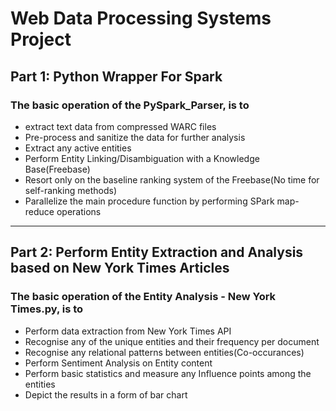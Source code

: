 # Web Data Processing Systems Project

## Part 1: Python Wrapper For Spark
### The basic operation of the PySpark_Parser, is to 
* extract text data from compressed WARC files 
* Pre-process and sanitize the data for further analysis
* Extract any active entities 
* Perform Entity Linking/Disambiguation with a Knowledge Base(Freebase)
* Resort only on the baseline ranking system of the Freebase(No time for self-ranking methods)
* Parallelize the main procedure function by performing SPark map-reduce operations
_______________________________________________________________________________________________

## Part 2: Perform Entity Extraction and Analysis based on New York Times Articles
### The basic operation of the Entity Analysis - New York Times.py, is to 
* Perform data extraction from New York Times API 
* Recognise any of the unique entities and their frequency per document
* Recognise any relational patterns between entities(Co-occurances)
* Perform Sentiment Analysis on Entity content
* Perform basic statistics and measure any Influence points among the entities
* Depict the results in a form of bar chart 
